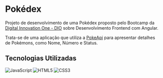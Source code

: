 # Pokédex

Projeto de desenvolvimento de uma Pokédex proposto pelo Bootcamp da [Digital Innovation One - DIO](<[URL](https://web.dio.me/home)>) sobre Desenvolvimento Frontend com Angular. <br>

Trata-se de uma aplicação que utiliza a [PokeApi](https://pokeapi.co/) para apresentar detalhes de Pokémons, como Nome, Número e Status.

## Tecnologias Utilizadas

![JavaScript](https://img.shields.io/badge/javascript-%23323330.svg?style=for-the-badge&logo=javascript&logoColor=%23F7DF1E) ![HTML5](https://img.shields.io/badge/html5-%23E34F26.svg?style=for-the-badge&logo=html5&logoColor=white) ![CSS3](https://img.shields.io/badge/css3-%231572B6.svg?style=for-the-badge&logo=css3&logoColor=white)
